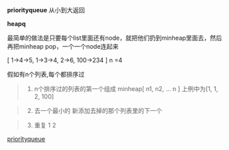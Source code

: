 **priorityqueue**   从小到大返回

**heapq**


最简单的做法是只要每个list里面还有node，就把他们扔到minheap里面去，然后再把minheap pop，一个一个node连起来

[
  1->4->5,
  1->3->4,
  2->6,
  100->234
]  n =4

假如有n个列表,每个都排序过

> 1. n个排序过的列表的第一个组成 minheap[ n1, n2, ... n  ]   上例中为[1, 1, 2, 100]

> 2. 去一个最小的  新添加去掉的那个列表里的下一个

> 3. 重复 1 2

[]()
[ priorityqueue ](https://leetcode.com/problems/merge-k-sorted-lists/discuss/10511/10-line-python-solution-with-priority-queue)
